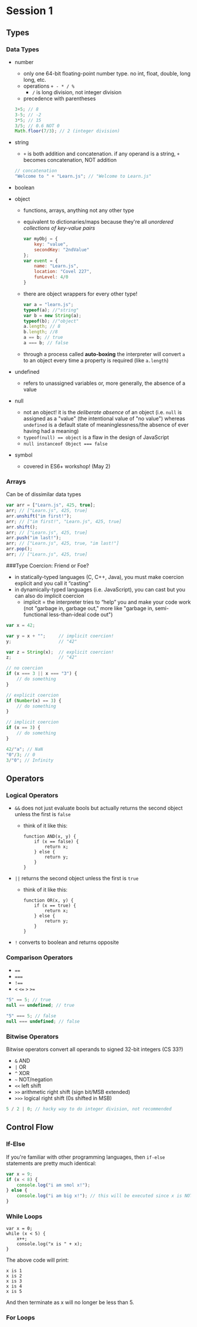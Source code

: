 # Session 1

## Types

### Data Types

- number

  - only one 64-bit floating-point number type. no int, float, double, long long, etc.
  - operations ` + - * / % `
    - `/` is long division, not integer division
  - precedence with parentheses

  ```javascript
  3+5; // 8
  3-5; // -2
  3*5; // 15
  3/5; // 0.6 NOT 0
  Math.floor(7/3); // 2 (integer division)
  ```

- string

  - `+` is both addition and concatenation. if any operand is a string, `+` becomes concatenation, NOT addition

  ```javascript
  // concatenation
  "Welcome to " + "Learn.js"; // "Welcome to Learn.js"
  ```

- boolean

- object

  - functions, arrays, anything not any other type

  - equivalent to dictionaries/maps because they're all *unordered collections of key-value pairs*

    ```javascript
    var myObj = {
        key: "value",
        secondKey: "2ndValue"
    };
    var event = {
        name: "Learn.js",
        location: "Covel 227",
        funLevel: 4/0
    }
    ```

  - there are object wrappers for every other type!

    ```javascript
    var a = "learn.js";
    typeof(a); //"string"
    var b = new String(a);
    typeof(b); //"object"
    a.length; // 8
    b.length; //8
    a == b; // true
    a === b; // false
    ```

  - through a process called **auto-boxing** the interpreter will convert `a` to an object every time a property is required (like `a.length`)

- undefined

  - refers to unassigned variables or, more generally, the absence of a value

- null

  - not an object! it is the *deliberate* *absence* of an object (i.e. `null` is assigned as a "value" (the intentional value of "no value") whereas `undefined` is a default state of meaninglessness/the absence of ever having had a meaning)
  - `typeof(null) == object` is a flaw in the design of JavaScript
  - `null instanceof Object === false` 

- symbol

  - covered in ES6+ workshop! (May 2)

### Arrays

Can be of dissimilar data types

```javascript
var arr = ["Learn.js", 425, true];
arr; // ["Learn.js", 425, true]
arr.unshift("im first!");
arr; // ["im first!", "Learn.js", 425, true]
arr.shift();
arr; // ["Learn.js", 425, true]
arr.push("im last!");
arr; // ["Learn.js", 425, true, "im last!"]
arr.pop();
arr; // ["Learn.js", 425, true]
```



###Type Coercion: Friend or Foe?

- in statically-typed languages (C, C++, Java), you must make coercion explicit and you call it “casting”
- in dynamically-typed languages (i.e. JavaScript), you can cast but you can also do implicit coercion
  - implicit = the interpreter tries to “help” you and make your code work (not "garbage in, garbage out," more like "garbage in, semi-functional less-than-ideal code out")

```javascript
var x = 42;

var y = x + "";     // implicit coercion!
y;                  // "42"

var z = String(x);  // explicit coercion!
z;                  // "42"
```

```javascript
// no coercion
if (x === 3 || x === "3") {
    // do something
}

// explicit coercion
if (Number(x) == 3) {
    // do something
}

// implicit coercion
if (x == 3) {
    // do something
}
```

```javascript
42/"a"; // NaN
"0"/3; // 0
3/"0"; // Infinity
```



## Operators

### Logical Operators

- `&&` does not just evaluate bools but actually returns the second object unless the first is `false`

  - think of it like this:

    ```
    function AND(x, y) {
        if (x == false) {
            return x;
        } else {
            return y;
        }
    }
    ```

- `||` returns the second object unless the first is `true`

  - think of it like this:

    ```
    function OR(x, y) {
        if (x == true) {
            return x;
        } else {
            return y;
        }
    }
    ```

- `!` converts to boolean and returns opposite

### Comparison Operators

- `==`
- `===`
- `!==`
- `<` `<=` `>` `>=`

```javascript
"5" == 5; // true
null == undefined; // true

"5" === 5; // false
null === undefined; // false
```

### Bitwise Operators

Bitwise operators convert all operands to signed 32-bit integers (CS 33?)

- `&` AND
- `|` OR
- `^` XOR
- `~` NOT/negation
- `<<` left shift
- `>>` arithmetic right shift (sign bit/MSB extended)
- `>>>` logical right shift (0s shifted in MSB)

```javascript
5 / 2 | 0; // hacky way to do integer division, not recommended
```

## Control Flow

### If-Else

If you're familiar with other programming languages, then `if-else` statements are pretty much identical:

```javascript
var x = 9;
if (x < 8) {
    console.log("i am smol x!");
} else {
    console.log("i am big x!"); // this will be executed since x is NOT < 8
}
```



### While Loops

```
var x = 0;
while (x < 5) {
    x++;
    console.log("x is " + x);
}
```

The above code will print:

```
x is 1
x is 2
x is 3
x is 4
x is 5
```

And then terminate as x will no longer be less than 5.

### For Loops

